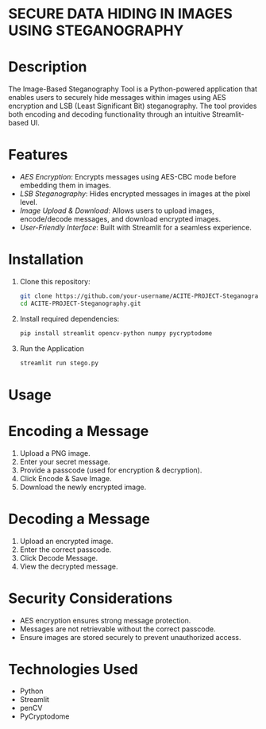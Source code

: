 <h1>SECURE DATA HIDING IN IMAGES USING STEGANOGRAPHY</h1> 

# Description
The Image-Based Steganography Tool is a Python-powered application that enables users to securely hide messages within images using AES encryption and LSB (Least Significant Bit) steganography. The tool provides both encoding and decoding functionality through an intuitive Streamlit-based UI.

# Features

- *AES Encryption*: Encrypts messages using AES-CBC mode before embedding them in images.
- *LSB Steganography*: Hides encrypted messages in images at the pixel level.
- *Image Upload & Download*: Allows users to upload images, encode/decode messages, and download encrypted images.
- *User-Friendly Interface*: Built with Streamlit for a seamless experience.


# Installation
1. Clone this repository:
   ```sh
   git clone https://github.com/your-username/ACITE-PROJECT-Steganography.git
   cd ACITE-PROJECT-Steganography.git
   ```
2. Install required dependencies:
   ```sh
   pip install streamlit opencv-python numpy pycryptodome
   ```
3. Run the Application
   ```sh
   streamlit run stego.py
   ```
   
# Usage

# Encoding a Message

1. Upload a PNG image.
2. Enter your secret message.
3. Provide a passcode (used for encryption & decryption).
4. Click Encode & Save Image.
5. Download the newly encrypted image.

# Decoding a Message

1. Upload an encrypted image.
2. Enter the correct passcode.
3. Click Decode Message.
4. View the decrypted message.


# Security Considerations

- AES encryption ensures strong message protection.
- Messages are not retrievable without the correct passcode.
- Ensure images are stored securely to prevent unauthorized access.

# Technologies Used

- Python 
- Streamlit 
- penCV 
- PyCryptodome 
